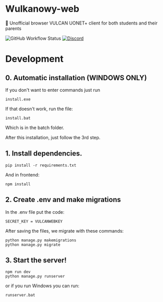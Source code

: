 # Wulkanowy-web
🌋 Unofficial browser VULCAN UONET+ client for both students and their parents

![GitHub Workflow Status](https://github.com/wulkanowy/wulkanowy-web/workflows/Python%20application/badge.svg)
[![Discord](https://img.shields.io/discord/390889354199040011.svg?color=#33CD56)](https://discord.gg/vccAQBr)

# Development
## 0. Automatic installation (WINDOWS ONLY)
If you don't want to enter commands just run
```shell
install.exe
```
If that doesn't work, run the file:
```shell
install.bat
```
Which is in the batch folder.

After this installation, just follow the 3rd step.
## 1. Install dependencies.
```shell
pip install -r requirements.txt
```
And in frontend:
```shell
npm install
```
## 2. Create .env and make migrations
In the .env file put the code:
```shell
SECRET_KEY = VULCANWEBKEY
```
After saving the files, we migrate with these commands:
```shell
python manage.py makemigrations
python manage.py migrate
```
## 3. Start the server!
```shell
npm run dev
python manage.py runserver
```
or if you run Windows you can run:
```shell
runserver.bat
```
